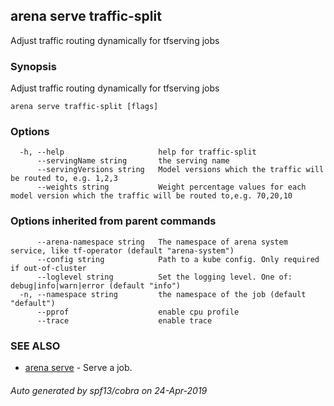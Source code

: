 ## arena serve traffic-split

Adjust traffic routing dynamically for tfserving jobs

### Synopsis

Adjust traffic routing dynamically for tfserving jobs

```
arena serve traffic-split [flags]
```

### Options

```
  -h, --help                     help for traffic-split
      --servingName string       the serving name
      --servingVersions string   Model versions which the traffic will be routed to, e.g. 1,2,3
      --weights string           Weight percentage values for each model version which the traffic will be routed to,e.g. 70,20,10
```

### Options inherited from parent commands

```
      --arena-namespace string   The namespace of arena system service, like tf-operator (default "arena-system")
      --config string            Path to a kube config. Only required if out-of-cluster
      --loglevel string          Set the logging level. One of: debug|info|warn|error (default "info")
  -n, --namespace string         the namespace of the job (default "default")
      --pprof                    enable cpu profile
      --trace                    enable trace
```

### SEE ALSO

* [arena serve](arena_serve.md)	 - Serve a job.

###### Auto generated by spf13/cobra on 24-Apr-2019
